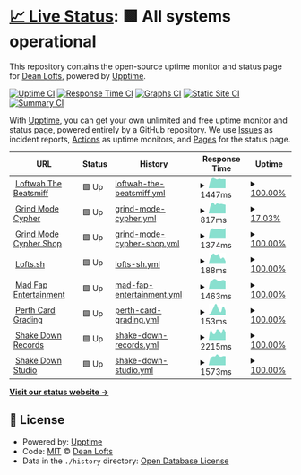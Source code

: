 # [📈 Live Status](https://loftwah.github.io/loftwah-upptime): <!--live status--> **🟩 All systems operational**

This repository contains the open-source uptime monitor and status page for [Dean Lofts](https://lofts.sh), powered by [Upptime](https://github.com/upptime/upptime).

[![Uptime CI](https://github.com/loftwah/loftwah-upptime/workflows/Uptime%20CI/badge.svg)](https://github.com/loftwah/loftwah-upptime/actions?query=workflow%3A%22Uptime+CI%22)
[![Response Time CI](https://github.com/loftwah/loftwah-upptime/workflows/Response%20Time%20CI/badge.svg)](https://github.com/loftwah/loftwah-upptime/actions?query=workflow%3A%22Response+Time+CI%22)
[![Graphs CI](https://github.com/loftwah/loftwah-upptime/workflows/Graphs%20CI/badge.svg)](https://github.com/loftwah/loftwah-upptime/actions?query=workflow%3A%22Graphs+CI%22)
[![Static Site CI](https://github.com/loftwah/loftwah-upptime/workflows/Static%20Site%20CI/badge.svg)](https://github.com/loftwah/loftwah-upptime/actions?query=workflow%3A%22Static+Site+CI%22)
[![Summary CI](https://github.com/loftwah/loftwah-upptime/workflows/Summary%20CI/badge.svg)](https://github.com/loftwah/loftwah-upptime/actions?query=workflow%3A%22Summary+CI%22)

With [Upptime](https://upptime.js.org), you can get your own unlimited and free uptime monitor and status page, powered entirely by a GitHub repository. We use [Issues](https://github.com/loftwah/loftwah-upptime/issues) as incident reports, [Actions](https://github.com/loftwah/loftwah-upptime/actions) as uptime monitors, and [Pages](https://loftwah.github.io/loftwah-upptime) for the status page.

<!--start: status pages-->
<!-- This summary is generated by Upptime (https://github.com/upptime/upptime) -->
<!-- Do not edit this manually, your changes will be overwritten -->
<!-- prettier-ignore -->
| URL | Status | History | Response Time | Uptime |
| --- | ------ | ------- | ------------- | ------ |
| <img alt="" src="https://icons.duckduckgo.com/ip3/beatsmiff.com.ico" height="13"> [Loftwah The Beatsmiff](https://beatsmiff.com) | 🟩 Up | [loftwah-the-beatsmiff.yml](https://github.com/loftwah/loftwah-upptime/commits/HEAD/history/loftwah-the-beatsmiff.yml) | <details><summary><img alt="Response time graph" src="./graphs/loftwah-the-beatsmiff/response-time-week.png" height="20"> 1447ms</summary><br><a href="https://uptime.lofts.sh/history/loftwah-the-beatsmiff"><img alt="Response time 3929" src="https://img.shields.io/endpoint?url=https%3A%2F%2Fraw.githubusercontent.com%2Floftwah%2Floftwah-upptime%2FHEAD%2Fapi%2Floftwah-the-beatsmiff%2Fresponse-time.json"></a><br><a href="https://uptime.lofts.sh/history/loftwah-the-beatsmiff"><img alt="24-hour response time 1415" src="https://img.shields.io/endpoint?url=https%3A%2F%2Fraw.githubusercontent.com%2Floftwah%2Floftwah-upptime%2FHEAD%2Fapi%2Floftwah-the-beatsmiff%2Fresponse-time-day.json"></a><br><a href="https://uptime.lofts.sh/history/loftwah-the-beatsmiff"><img alt="7-day response time 1447" src="https://img.shields.io/endpoint?url=https%3A%2F%2Fraw.githubusercontent.com%2Floftwah%2Floftwah-upptime%2FHEAD%2Fapi%2Floftwah-the-beatsmiff%2Fresponse-time-week.json"></a><br><a href="https://uptime.lofts.sh/history/loftwah-the-beatsmiff"><img alt="30-day response time 3929" src="https://img.shields.io/endpoint?url=https%3A%2F%2Fraw.githubusercontent.com%2Floftwah%2Floftwah-upptime%2FHEAD%2Fapi%2Floftwah-the-beatsmiff%2Fresponse-time-month.json"></a><br><a href="https://uptime.lofts.sh/history/loftwah-the-beatsmiff"><img alt="1-year response time 3929" src="https://img.shields.io/endpoint?url=https%3A%2F%2Fraw.githubusercontent.com%2Floftwah%2Floftwah-upptime%2FHEAD%2Fapi%2Floftwah-the-beatsmiff%2Fresponse-time-year.json"></a></details> | <details><summary><a href="https://uptime.lofts.sh/history/loftwah-the-beatsmiff">100.00%</a></summary><a href="https://uptime.lofts.sh/history/loftwah-the-beatsmiff"><img alt="All-time uptime 95.33%" src="https://img.shields.io/endpoint?url=https%3A%2F%2Fraw.githubusercontent.com%2Floftwah%2Floftwah-upptime%2FHEAD%2Fapi%2Floftwah-the-beatsmiff%2Fuptime.json"></a><br><a href="https://uptime.lofts.sh/history/loftwah-the-beatsmiff"><img alt="24-hour uptime 100.00%" src="https://img.shields.io/endpoint?url=https%3A%2F%2Fraw.githubusercontent.com%2Floftwah%2Floftwah-upptime%2FHEAD%2Fapi%2Floftwah-the-beatsmiff%2Fuptime-day.json"></a><br><a href="https://uptime.lofts.sh/history/loftwah-the-beatsmiff"><img alt="7-day uptime 100.00%" src="https://img.shields.io/endpoint?url=https%3A%2F%2Fraw.githubusercontent.com%2Floftwah%2Floftwah-upptime%2FHEAD%2Fapi%2Floftwah-the-beatsmiff%2Fuptime-week.json"></a><br><a href="https://uptime.lofts.sh/history/loftwah-the-beatsmiff"><img alt="30-day uptime 95.33%" src="https://img.shields.io/endpoint?url=https%3A%2F%2Fraw.githubusercontent.com%2Floftwah%2Floftwah-upptime%2FHEAD%2Fapi%2Floftwah-the-beatsmiff%2Fuptime-month.json"></a><br><a href="https://uptime.lofts.sh/history/loftwah-the-beatsmiff"><img alt="1-year uptime 95.33%" src="https://img.shields.io/endpoint?url=https%3A%2F%2Fraw.githubusercontent.com%2Floftwah%2Floftwah-upptime%2FHEAD%2Fapi%2Floftwah-the-beatsmiff%2Fuptime-year.json"></a></details>
| <img alt="" src="https://icons.duckduckgo.com/ip3/grindmodecypher.com.ico" height="13"> [Grind Mode Cypher](https://grindmodecypher.com) | 🟩 Up | [grind-mode-cypher.yml](https://github.com/loftwah/loftwah-upptime/commits/HEAD/history/grind-mode-cypher.yml) | <details><summary><img alt="Response time graph" src="./graphs/grind-mode-cypher/response-time-week.png" height="20"> 817ms</summary><br><a href="https://uptime.lofts.sh/history/grind-mode-cypher"><img alt="Response time 4007" src="https://img.shields.io/endpoint?url=https%3A%2F%2Fraw.githubusercontent.com%2Floftwah%2Floftwah-upptime%2FHEAD%2Fapi%2Fgrind-mode-cypher%2Fresponse-time.json"></a><br><a href="https://uptime.lofts.sh/history/grind-mode-cypher"><img alt="24-hour response time 759" src="https://img.shields.io/endpoint?url=https%3A%2F%2Fraw.githubusercontent.com%2Floftwah%2Floftwah-upptime%2FHEAD%2Fapi%2Fgrind-mode-cypher%2Fresponse-time-day.json"></a><br><a href="https://uptime.lofts.sh/history/grind-mode-cypher"><img alt="7-day response time 817" src="https://img.shields.io/endpoint?url=https%3A%2F%2Fraw.githubusercontent.com%2Floftwah%2Floftwah-upptime%2FHEAD%2Fapi%2Fgrind-mode-cypher%2Fresponse-time-week.json"></a><br><a href="https://uptime.lofts.sh/history/grind-mode-cypher"><img alt="30-day response time 4007" src="https://img.shields.io/endpoint?url=https%3A%2F%2Fraw.githubusercontent.com%2Floftwah%2Floftwah-upptime%2FHEAD%2Fapi%2Fgrind-mode-cypher%2Fresponse-time-month.json"></a><br><a href="https://uptime.lofts.sh/history/grind-mode-cypher"><img alt="1-year response time 4007" src="https://img.shields.io/endpoint?url=https%3A%2F%2Fraw.githubusercontent.com%2Floftwah%2Floftwah-upptime%2FHEAD%2Fapi%2Fgrind-mode-cypher%2Fresponse-time-year.json"></a></details> | <details><summary><a href="https://uptime.lofts.sh/history/grind-mode-cypher">17.03%</a></summary><a href="https://uptime.lofts.sh/history/grind-mode-cypher"><img alt="All-time uptime 12.85%" src="https://img.shields.io/endpoint?url=https%3A%2F%2Fraw.githubusercontent.com%2Floftwah%2Floftwah-upptime%2FHEAD%2Fapi%2Fgrind-mode-cypher%2Fuptime.json"></a><br><a href="https://uptime.lofts.sh/history/grind-mode-cypher"><img alt="24-hour uptime 100.00%" src="https://img.shields.io/endpoint?url=https%3A%2F%2Fraw.githubusercontent.com%2Floftwah%2Floftwah-upptime%2FHEAD%2Fapi%2Fgrind-mode-cypher%2Fuptime-day.json"></a><br><a href="https://uptime.lofts.sh/history/grind-mode-cypher"><img alt="7-day uptime 17.03%" src="https://img.shields.io/endpoint?url=https%3A%2F%2Fraw.githubusercontent.com%2Floftwah%2Floftwah-upptime%2FHEAD%2Fapi%2Fgrind-mode-cypher%2Fuptime-week.json"></a><br><a href="https://uptime.lofts.sh/history/grind-mode-cypher"><img alt="30-day uptime 12.85%" src="https://img.shields.io/endpoint?url=https%3A%2F%2Fraw.githubusercontent.com%2Floftwah%2Floftwah-upptime%2FHEAD%2Fapi%2Fgrind-mode-cypher%2Fuptime-month.json"></a><br><a href="https://uptime.lofts.sh/history/grind-mode-cypher"><img alt="1-year uptime 12.85%" src="https://img.shields.io/endpoint?url=https%3A%2F%2Fraw.githubusercontent.com%2Floftwah%2Floftwah-upptime%2FHEAD%2Fapi%2Fgrind-mode-cypher%2Fuptime-year.json"></a></details>
| <img alt="" src="https://icons.duckduckgo.com/ip3/shop.grindmodecypher.com.ico" height="13"> [Grind Mode Cypher Shop](https://shop.grindmodecypher.com) | 🟩 Up | [grind-mode-cypher-shop.yml](https://github.com/loftwah/loftwah-upptime/commits/HEAD/history/grind-mode-cypher-shop.yml) | <details><summary><img alt="Response time graph" src="./graphs/grind-mode-cypher-shop/response-time-week.png" height="20"> 1374ms</summary><br><a href="https://uptime.lofts.sh/history/grind-mode-cypher-shop"><img alt="Response time 4232" src="https://img.shields.io/endpoint?url=https%3A%2F%2Fraw.githubusercontent.com%2Floftwah%2Floftwah-upptime%2FHEAD%2Fapi%2Fgrind-mode-cypher-shop%2Fresponse-time.json"></a><br><a href="https://uptime.lofts.sh/history/grind-mode-cypher-shop"><img alt="24-hour response time 1512" src="https://img.shields.io/endpoint?url=https%3A%2F%2Fraw.githubusercontent.com%2Floftwah%2Floftwah-upptime%2FHEAD%2Fapi%2Fgrind-mode-cypher-shop%2Fresponse-time-day.json"></a><br><a href="https://uptime.lofts.sh/history/grind-mode-cypher-shop"><img alt="7-day response time 1374" src="https://img.shields.io/endpoint?url=https%3A%2F%2Fraw.githubusercontent.com%2Floftwah%2Floftwah-upptime%2FHEAD%2Fapi%2Fgrind-mode-cypher-shop%2Fresponse-time-week.json"></a><br><a href="https://uptime.lofts.sh/history/grind-mode-cypher-shop"><img alt="30-day response time 4232" src="https://img.shields.io/endpoint?url=https%3A%2F%2Fraw.githubusercontent.com%2Floftwah%2Floftwah-upptime%2FHEAD%2Fapi%2Fgrind-mode-cypher-shop%2Fresponse-time-month.json"></a><br><a href="https://uptime.lofts.sh/history/grind-mode-cypher-shop"><img alt="1-year response time 4232" src="https://img.shields.io/endpoint?url=https%3A%2F%2Fraw.githubusercontent.com%2Floftwah%2Floftwah-upptime%2FHEAD%2Fapi%2Fgrind-mode-cypher-shop%2Fresponse-time-year.json"></a></details> | <details><summary><a href="https://uptime.lofts.sh/history/grind-mode-cypher-shop">100.00%</a></summary><a href="https://uptime.lofts.sh/history/grind-mode-cypher-shop"><img alt="All-time uptime 96.57%" src="https://img.shields.io/endpoint?url=https%3A%2F%2Fraw.githubusercontent.com%2Floftwah%2Floftwah-upptime%2FHEAD%2Fapi%2Fgrind-mode-cypher-shop%2Fuptime.json"></a><br><a href="https://uptime.lofts.sh/history/grind-mode-cypher-shop"><img alt="24-hour uptime 100.00%" src="https://img.shields.io/endpoint?url=https%3A%2F%2Fraw.githubusercontent.com%2Floftwah%2Floftwah-upptime%2FHEAD%2Fapi%2Fgrind-mode-cypher-shop%2Fuptime-day.json"></a><br><a href="https://uptime.lofts.sh/history/grind-mode-cypher-shop"><img alt="7-day uptime 100.00%" src="https://img.shields.io/endpoint?url=https%3A%2F%2Fraw.githubusercontent.com%2Floftwah%2Floftwah-upptime%2FHEAD%2Fapi%2Fgrind-mode-cypher-shop%2Fuptime-week.json"></a><br><a href="https://uptime.lofts.sh/history/grind-mode-cypher-shop"><img alt="30-day uptime 96.57%" src="https://img.shields.io/endpoint?url=https%3A%2F%2Fraw.githubusercontent.com%2Floftwah%2Floftwah-upptime%2FHEAD%2Fapi%2Fgrind-mode-cypher-shop%2Fuptime-month.json"></a><br><a href="https://uptime.lofts.sh/history/grind-mode-cypher-shop"><img alt="1-year uptime 96.57%" src="https://img.shields.io/endpoint?url=https%3A%2F%2Fraw.githubusercontent.com%2Floftwah%2Floftwah-upptime%2FHEAD%2Fapi%2Fgrind-mode-cypher-shop%2Fuptime-year.json"></a></details>
| <img alt="" src="https://icons.duckduckgo.com/ip3/lofts.sh.ico" height="13"> [Lofts.sh](https://lofts.sh) | 🟩 Up | [lofts-sh.yml](https://github.com/loftwah/loftwah-upptime/commits/HEAD/history/lofts-sh.yml) | <details><summary><img alt="Response time graph" src="./graphs/lofts-sh/response-time-week.png" height="20"> 188ms</summary><br><a href="https://uptime.lofts.sh/history/lofts-sh"><img alt="Response time 173" src="https://img.shields.io/endpoint?url=https%3A%2F%2Fraw.githubusercontent.com%2Floftwah%2Floftwah-upptime%2FHEAD%2Fapi%2Flofts-sh%2Fresponse-time.json"></a><br><a href="https://uptime.lofts.sh/history/lofts-sh"><img alt="24-hour response time 66" src="https://img.shields.io/endpoint?url=https%3A%2F%2Fraw.githubusercontent.com%2Floftwah%2Floftwah-upptime%2FHEAD%2Fapi%2Flofts-sh%2Fresponse-time-day.json"></a><br><a href="https://uptime.lofts.sh/history/lofts-sh"><img alt="7-day response time 188" src="https://img.shields.io/endpoint?url=https%3A%2F%2Fraw.githubusercontent.com%2Floftwah%2Floftwah-upptime%2FHEAD%2Fapi%2Flofts-sh%2Fresponse-time-week.json"></a><br><a href="https://uptime.lofts.sh/history/lofts-sh"><img alt="30-day response time 173" src="https://img.shields.io/endpoint?url=https%3A%2F%2Fraw.githubusercontent.com%2Floftwah%2Floftwah-upptime%2FHEAD%2Fapi%2Flofts-sh%2Fresponse-time-month.json"></a><br><a href="https://uptime.lofts.sh/history/lofts-sh"><img alt="1-year response time 173" src="https://img.shields.io/endpoint?url=https%3A%2F%2Fraw.githubusercontent.com%2Floftwah%2Floftwah-upptime%2FHEAD%2Fapi%2Flofts-sh%2Fresponse-time-year.json"></a></details> | <details><summary><a href="https://uptime.lofts.sh/history/lofts-sh">100.00%</a></summary><a href="https://uptime.lofts.sh/history/lofts-sh"><img alt="All-time uptime 100.00%" src="https://img.shields.io/endpoint?url=https%3A%2F%2Fraw.githubusercontent.com%2Floftwah%2Floftwah-upptime%2FHEAD%2Fapi%2Flofts-sh%2Fuptime.json"></a><br><a href="https://uptime.lofts.sh/history/lofts-sh"><img alt="24-hour uptime 100.00%" src="https://img.shields.io/endpoint?url=https%3A%2F%2Fraw.githubusercontent.com%2Floftwah%2Floftwah-upptime%2FHEAD%2Fapi%2Flofts-sh%2Fuptime-day.json"></a><br><a href="https://uptime.lofts.sh/history/lofts-sh"><img alt="7-day uptime 100.00%" src="https://img.shields.io/endpoint?url=https%3A%2F%2Fraw.githubusercontent.com%2Floftwah%2Floftwah-upptime%2FHEAD%2Fapi%2Flofts-sh%2Fuptime-week.json"></a><br><a href="https://uptime.lofts.sh/history/lofts-sh"><img alt="30-day uptime 100.00%" src="https://img.shields.io/endpoint?url=https%3A%2F%2Fraw.githubusercontent.com%2Floftwah%2Floftwah-upptime%2FHEAD%2Fapi%2Flofts-sh%2Fuptime-month.json"></a><br><a href="https://uptime.lofts.sh/history/lofts-sh"><img alt="1-year uptime 100.00%" src="https://img.shields.io/endpoint?url=https%3A%2F%2Fraw.githubusercontent.com%2Floftwah%2Floftwah-upptime%2FHEAD%2Fapi%2Flofts-sh%2Fuptime-year.json"></a></details>
| <img alt="" src="https://icons.duckduckgo.com/ip3/madfapentertainment.com.ico" height="13"> [Mad Fap Entertainment](https://madfapentertainment.com) | 🟩 Up | [mad-fap-entertainment.yml](https://github.com/loftwah/loftwah-upptime/commits/HEAD/history/mad-fap-entertainment.yml) | <details><summary><img alt="Response time graph" src="./graphs/mad-fap-entertainment/response-time-week.png" height="20"> 1463ms</summary><br><a href="https://uptime.lofts.sh/history/mad-fap-entertainment"><img alt="Response time 3591" src="https://img.shields.io/endpoint?url=https%3A%2F%2Fraw.githubusercontent.com%2Floftwah%2Floftwah-upptime%2FHEAD%2Fapi%2Fmad-fap-entertainment%2Fresponse-time.json"></a><br><a href="https://uptime.lofts.sh/history/mad-fap-entertainment"><img alt="24-hour response time 1368" src="https://img.shields.io/endpoint?url=https%3A%2F%2Fraw.githubusercontent.com%2Floftwah%2Floftwah-upptime%2FHEAD%2Fapi%2Fmad-fap-entertainment%2Fresponse-time-day.json"></a><br><a href="https://uptime.lofts.sh/history/mad-fap-entertainment"><img alt="7-day response time 1463" src="https://img.shields.io/endpoint?url=https%3A%2F%2Fraw.githubusercontent.com%2Floftwah%2Floftwah-upptime%2FHEAD%2Fapi%2Fmad-fap-entertainment%2Fresponse-time-week.json"></a><br><a href="https://uptime.lofts.sh/history/mad-fap-entertainment"><img alt="30-day response time 3591" src="https://img.shields.io/endpoint?url=https%3A%2F%2Fraw.githubusercontent.com%2Floftwah%2Floftwah-upptime%2FHEAD%2Fapi%2Fmad-fap-entertainment%2Fresponse-time-month.json"></a><br><a href="https://uptime.lofts.sh/history/mad-fap-entertainment"><img alt="1-year response time 3591" src="https://img.shields.io/endpoint?url=https%3A%2F%2Fraw.githubusercontent.com%2Floftwah%2Floftwah-upptime%2FHEAD%2Fapi%2Fmad-fap-entertainment%2Fresponse-time-year.json"></a></details> | <details><summary><a href="https://uptime.lofts.sh/history/mad-fap-entertainment">100.00%</a></summary><a href="https://uptime.lofts.sh/history/mad-fap-entertainment"><img alt="All-time uptime 95.65%" src="https://img.shields.io/endpoint?url=https%3A%2F%2Fraw.githubusercontent.com%2Floftwah%2Floftwah-upptime%2FHEAD%2Fapi%2Fmad-fap-entertainment%2Fuptime.json"></a><br><a href="https://uptime.lofts.sh/history/mad-fap-entertainment"><img alt="24-hour uptime 100.00%" src="https://img.shields.io/endpoint?url=https%3A%2F%2Fraw.githubusercontent.com%2Floftwah%2Floftwah-upptime%2FHEAD%2Fapi%2Fmad-fap-entertainment%2Fuptime-day.json"></a><br><a href="https://uptime.lofts.sh/history/mad-fap-entertainment"><img alt="7-day uptime 100.00%" src="https://img.shields.io/endpoint?url=https%3A%2F%2Fraw.githubusercontent.com%2Floftwah%2Floftwah-upptime%2FHEAD%2Fapi%2Fmad-fap-entertainment%2Fuptime-week.json"></a><br><a href="https://uptime.lofts.sh/history/mad-fap-entertainment"><img alt="30-day uptime 95.65%" src="https://img.shields.io/endpoint?url=https%3A%2F%2Fraw.githubusercontent.com%2Floftwah%2Floftwah-upptime%2FHEAD%2Fapi%2Fmad-fap-entertainment%2Fuptime-month.json"></a><br><a href="https://uptime.lofts.sh/history/mad-fap-entertainment"><img alt="1-year uptime 95.65%" src="https://img.shields.io/endpoint?url=https%3A%2F%2Fraw.githubusercontent.com%2Floftwah%2Floftwah-upptime%2FHEAD%2Fapi%2Fmad-fap-entertainment%2Fuptime-year.json"></a></details>
| <img alt="" src="https://icons.duckduckgo.com/ip3/perthcardgrading.com.au.ico" height="13"> [Perth Card Grading](https://perthcardgrading.com.au) | 🟩 Up | [perth-card-grading.yml](https://github.com/loftwah/loftwah-upptime/commits/HEAD/history/perth-card-grading.yml) | <details><summary><img alt="Response time graph" src="./graphs/perth-card-grading/response-time-week.png" height="20"> 153ms</summary><br><a href="https://uptime.lofts.sh/history/perth-card-grading"><img alt="Response time 117" src="https://img.shields.io/endpoint?url=https%3A%2F%2Fraw.githubusercontent.com%2Floftwah%2Floftwah-upptime%2FHEAD%2Fapi%2Fperth-card-grading%2Fresponse-time.json"></a><br><a href="https://uptime.lofts.sh/history/perth-card-grading"><img alt="24-hour response time 106" src="https://img.shields.io/endpoint?url=https%3A%2F%2Fraw.githubusercontent.com%2Floftwah%2Floftwah-upptime%2FHEAD%2Fapi%2Fperth-card-grading%2Fresponse-time-day.json"></a><br><a href="https://uptime.lofts.sh/history/perth-card-grading"><img alt="7-day response time 153" src="https://img.shields.io/endpoint?url=https%3A%2F%2Fraw.githubusercontent.com%2Floftwah%2Floftwah-upptime%2FHEAD%2Fapi%2Fperth-card-grading%2Fresponse-time-week.json"></a><br><a href="https://uptime.lofts.sh/history/perth-card-grading"><img alt="30-day response time 117" src="https://img.shields.io/endpoint?url=https%3A%2F%2Fraw.githubusercontent.com%2Floftwah%2Floftwah-upptime%2FHEAD%2Fapi%2Fperth-card-grading%2Fresponse-time-month.json"></a><br><a href="https://uptime.lofts.sh/history/perth-card-grading"><img alt="1-year response time 117" src="https://img.shields.io/endpoint?url=https%3A%2F%2Fraw.githubusercontent.com%2Floftwah%2Floftwah-upptime%2FHEAD%2Fapi%2Fperth-card-grading%2Fresponse-time-year.json"></a></details> | <details><summary><a href="https://uptime.lofts.sh/history/perth-card-grading">100.00%</a></summary><a href="https://uptime.lofts.sh/history/perth-card-grading"><img alt="All-time uptime 100.00%" src="https://img.shields.io/endpoint?url=https%3A%2F%2Fraw.githubusercontent.com%2Floftwah%2Floftwah-upptime%2FHEAD%2Fapi%2Fperth-card-grading%2Fuptime.json"></a><br><a href="https://uptime.lofts.sh/history/perth-card-grading"><img alt="24-hour uptime 100.00%" src="https://img.shields.io/endpoint?url=https%3A%2F%2Fraw.githubusercontent.com%2Floftwah%2Floftwah-upptime%2FHEAD%2Fapi%2Fperth-card-grading%2Fuptime-day.json"></a><br><a href="https://uptime.lofts.sh/history/perth-card-grading"><img alt="7-day uptime 100.00%" src="https://img.shields.io/endpoint?url=https%3A%2F%2Fraw.githubusercontent.com%2Floftwah%2Floftwah-upptime%2FHEAD%2Fapi%2Fperth-card-grading%2Fuptime-week.json"></a><br><a href="https://uptime.lofts.sh/history/perth-card-grading"><img alt="30-day uptime 100.00%" src="https://img.shields.io/endpoint?url=https%3A%2F%2Fraw.githubusercontent.com%2Floftwah%2Floftwah-upptime%2FHEAD%2Fapi%2Fperth-card-grading%2Fuptime-month.json"></a><br><a href="https://uptime.lofts.sh/history/perth-card-grading"><img alt="1-year uptime 100.00%" src="https://img.shields.io/endpoint?url=https%3A%2F%2Fraw.githubusercontent.com%2Floftwah%2Floftwah-upptime%2FHEAD%2Fapi%2Fperth-card-grading%2Fuptime-year.json"></a></details>
| <img alt="" src="https://icons.duckduckgo.com/ip3/shakedownrecords.com.au.ico" height="13"> [Shake Down Records](https://shakedownrecords.com.au) | 🟩 Up | [shake-down-records.yml](https://github.com/loftwah/loftwah-upptime/commits/HEAD/history/shake-down-records.yml) | <details><summary><img alt="Response time graph" src="./graphs/shake-down-records/response-time-week.png" height="20"> 2215ms</summary><br><a href="https://uptime.lofts.sh/history/shake-down-records"><img alt="Response time 5419" src="https://img.shields.io/endpoint?url=https%3A%2F%2Fraw.githubusercontent.com%2Floftwah%2Floftwah-upptime%2FHEAD%2Fapi%2Fshake-down-records%2Fresponse-time.json"></a><br><a href="https://uptime.lofts.sh/history/shake-down-records"><img alt="24-hour response time 1975" src="https://img.shields.io/endpoint?url=https%3A%2F%2Fraw.githubusercontent.com%2Floftwah%2Floftwah-upptime%2FHEAD%2Fapi%2Fshake-down-records%2Fresponse-time-day.json"></a><br><a href="https://uptime.lofts.sh/history/shake-down-records"><img alt="7-day response time 2215" src="https://img.shields.io/endpoint?url=https%3A%2F%2Fraw.githubusercontent.com%2Floftwah%2Floftwah-upptime%2FHEAD%2Fapi%2Fshake-down-records%2Fresponse-time-week.json"></a><br><a href="https://uptime.lofts.sh/history/shake-down-records"><img alt="30-day response time 5419" src="https://img.shields.io/endpoint?url=https%3A%2F%2Fraw.githubusercontent.com%2Floftwah%2Floftwah-upptime%2FHEAD%2Fapi%2Fshake-down-records%2Fresponse-time-month.json"></a><br><a href="https://uptime.lofts.sh/history/shake-down-records"><img alt="1-year response time 5419" src="https://img.shields.io/endpoint?url=https%3A%2F%2Fraw.githubusercontent.com%2Floftwah%2Floftwah-upptime%2FHEAD%2Fapi%2Fshake-down-records%2Fresponse-time-year.json"></a></details> | <details><summary><a href="https://uptime.lofts.sh/history/shake-down-records">100.00%</a></summary><a href="https://uptime.lofts.sh/history/shake-down-records"><img alt="All-time uptime 95.56%" src="https://img.shields.io/endpoint?url=https%3A%2F%2Fraw.githubusercontent.com%2Floftwah%2Floftwah-upptime%2FHEAD%2Fapi%2Fshake-down-records%2Fuptime.json"></a><br><a href="https://uptime.lofts.sh/history/shake-down-records"><img alt="24-hour uptime 100.00%" src="https://img.shields.io/endpoint?url=https%3A%2F%2Fraw.githubusercontent.com%2Floftwah%2Floftwah-upptime%2FHEAD%2Fapi%2Fshake-down-records%2Fuptime-day.json"></a><br><a href="https://uptime.lofts.sh/history/shake-down-records"><img alt="7-day uptime 100.00%" src="https://img.shields.io/endpoint?url=https%3A%2F%2Fraw.githubusercontent.com%2Floftwah%2Floftwah-upptime%2FHEAD%2Fapi%2Fshake-down-records%2Fuptime-week.json"></a><br><a href="https://uptime.lofts.sh/history/shake-down-records"><img alt="30-day uptime 95.56%" src="https://img.shields.io/endpoint?url=https%3A%2F%2Fraw.githubusercontent.com%2Floftwah%2Floftwah-upptime%2FHEAD%2Fapi%2Fshake-down-records%2Fuptime-month.json"></a><br><a href="https://uptime.lofts.sh/history/shake-down-records"><img alt="1-year uptime 95.56%" src="https://img.shields.io/endpoint?url=https%3A%2F%2Fraw.githubusercontent.com%2Floftwah%2Floftwah-upptime%2FHEAD%2Fapi%2Fshake-down-records%2Fuptime-year.json"></a></details>
| <img alt="" src="https://icons.duckduckgo.com/ip3/shakedownstudio.com.au.ico" height="13"> [Shake Down Studio](https://shakedownstudio.com.au) | 🟩 Up | [shake-down-studio.yml](https://github.com/loftwah/loftwah-upptime/commits/HEAD/history/shake-down-studio.yml) | <details><summary><img alt="Response time graph" src="./graphs/shake-down-studio/response-time-week.png" height="20"> 1573ms</summary><br><a href="https://uptime.lofts.sh/history/shake-down-studio"><img alt="Response time 4083" src="https://img.shields.io/endpoint?url=https%3A%2F%2Fraw.githubusercontent.com%2Floftwah%2Floftwah-upptime%2FHEAD%2Fapi%2Fshake-down-studio%2Fresponse-time.json"></a><br><a href="https://uptime.lofts.sh/history/shake-down-studio"><img alt="24-hour response time 1582" src="https://img.shields.io/endpoint?url=https%3A%2F%2Fraw.githubusercontent.com%2Floftwah%2Floftwah-upptime%2FHEAD%2Fapi%2Fshake-down-studio%2Fresponse-time-day.json"></a><br><a href="https://uptime.lofts.sh/history/shake-down-studio"><img alt="7-day response time 1573" src="https://img.shields.io/endpoint?url=https%3A%2F%2Fraw.githubusercontent.com%2Floftwah%2Floftwah-upptime%2FHEAD%2Fapi%2Fshake-down-studio%2Fresponse-time-week.json"></a><br><a href="https://uptime.lofts.sh/history/shake-down-studio"><img alt="30-day response time 4083" src="https://img.shields.io/endpoint?url=https%3A%2F%2Fraw.githubusercontent.com%2Floftwah%2Floftwah-upptime%2FHEAD%2Fapi%2Fshake-down-studio%2Fresponse-time-month.json"></a><br><a href="https://uptime.lofts.sh/history/shake-down-studio"><img alt="1-year response time 4083" src="https://img.shields.io/endpoint?url=https%3A%2F%2Fraw.githubusercontent.com%2Floftwah%2Floftwah-upptime%2FHEAD%2Fapi%2Fshake-down-studio%2Fresponse-time-year.json"></a></details> | <details><summary><a href="https://uptime.lofts.sh/history/shake-down-studio">100.00%</a></summary><a href="https://uptime.lofts.sh/history/shake-down-studio"><img alt="All-time uptime 96.31%" src="https://img.shields.io/endpoint?url=https%3A%2F%2Fraw.githubusercontent.com%2Floftwah%2Floftwah-upptime%2FHEAD%2Fapi%2Fshake-down-studio%2Fuptime.json"></a><br><a href="https://uptime.lofts.sh/history/shake-down-studio"><img alt="24-hour uptime 100.00%" src="https://img.shields.io/endpoint?url=https%3A%2F%2Fraw.githubusercontent.com%2Floftwah%2Floftwah-upptime%2FHEAD%2Fapi%2Fshake-down-studio%2Fuptime-day.json"></a><br><a href="https://uptime.lofts.sh/history/shake-down-studio"><img alt="7-day uptime 100.00%" src="https://img.shields.io/endpoint?url=https%3A%2F%2Fraw.githubusercontent.com%2Floftwah%2Floftwah-upptime%2FHEAD%2Fapi%2Fshake-down-studio%2Fuptime-week.json"></a><br><a href="https://uptime.lofts.sh/history/shake-down-studio"><img alt="30-day uptime 96.31%" src="https://img.shields.io/endpoint?url=https%3A%2F%2Fraw.githubusercontent.com%2Floftwah%2Floftwah-upptime%2FHEAD%2Fapi%2Fshake-down-studio%2Fuptime-month.json"></a><br><a href="https://uptime.lofts.sh/history/shake-down-studio"><img alt="1-year uptime 96.31%" src="https://img.shields.io/endpoint?url=https%3A%2F%2Fraw.githubusercontent.com%2Floftwah%2Floftwah-upptime%2FHEAD%2Fapi%2Fshake-down-studio%2Fuptime-year.json"></a></details>

<!--end: status pages-->

[**Visit our status website →**](https://loftwah.github.io/loftwah-upptime)

## 📄 License

- Powered by: [Upptime](https://github.com/upptime/upptime)
- Code: [MIT](./LICENSE) © [Dean Lofts](https://lofts.sh)
- Data in the `./history` directory: [Open Database License](https://opendatacommons.org/licenses/odbl/1-0/)
